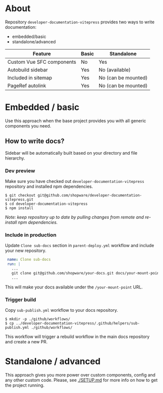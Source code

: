 # About

Repository `developer-documentation-vitepress` provides two ways to write documentation:

- embedded/basic
- standalone/advanced

| Feature                   | Basic | Standalone          |
|---------------------------|-------|---------------------|
| Custom Vue SFC components | No    | Yes                 |
| Autobuild sidebar         | Yes   | No (available)      |
| Included in sitemap       | Yes   | No (can be mounted) |
| PageRef autolink          | Yes   | No (can be mounted) |

# Embedded / basic

Use this approach when the base project provides you with all generic components you need.

## How to write docs?

Sidebar will be automatically built based on your directory and file hierarchy.

### Dev preview

Make sure you have checked out `developer-documentation-vitepress` repository and installed npm dependencies.

```shell
$ git checkout git@github.com/shopware/developer-documentation-vitepress.git
$ cd developer-documentation-vitepress
$ npm install
```

_Note: keep repository up to date by pulling changes from remote and re-install npm dependencies._

### Include in production

Update `Clone sub-docs` section in `parent-deploy.yml` workflow and include your new repository.

```yaml
 name: Clone sub-docs
 run: |
   ...
   git clone git@github.com/shopware/your-docs.git docs/your-mount-point
   ...
```

This will make your docs available under the `/your-mount-point` URL.

### Trigger build

Copy `sub-publish.yml` workflow to your docs repository.

```shell
$ mkdir -p ./github/workflows/
$ cp ../developer-documentation-vitepress/.github/helpers/sub-publish.yml ./github/workflows/
```

This workflow will trigger a rebuild workflow in the main docs repository and create a new PR.

# Standalone / advanced

This approach gives you more power over custom components, config and any other custom code. Please,
see [./SETUP.md](SETUP) for more info on how to get the project running.

